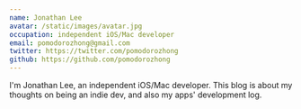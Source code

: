 ```yaml
---
name: Jonathan Lee
avatar: /static/images/avatar.jpg
occupation: independent iOS/Mac developer
email: pomodorozhong@gmail.com
twitter: https://twitter.com/pomodorozhong
github: https://github.com/pomodorozhong
---
```


I'm Jonathan Lee, an independent iOS/Mac developer. This blog is about my thoughts on being an indie dev, and also my apps' development log.
